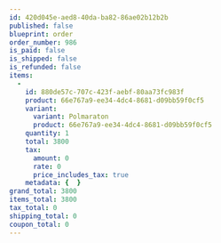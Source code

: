 ```yaml
---
id: 420d045e-aed8-40da-ba82-86ae02b12b2b
published: false
blueprint: order
order_number: 986
is_paid: false
is_shipped: false
is_refunded: false
items:
  -
    id: 880de57c-707c-423f-aebf-80aa73fc983f
    product: 66e767a9-ee34-4dc4-8681-d09bb59f0cf5
    variant:
      variant: Polmaraton
      product: 66e767a9-ee34-4dc4-8681-d09bb59f0cf5
    quantity: 1
    total: 3800
    tax:
      amount: 0
      rate: 0
      price_includes_tax: true
    metadata: {  }
grand_total: 3800
items_total: 3800
tax_total: 0
shipping_total: 0
coupon_total: 0
---
```


